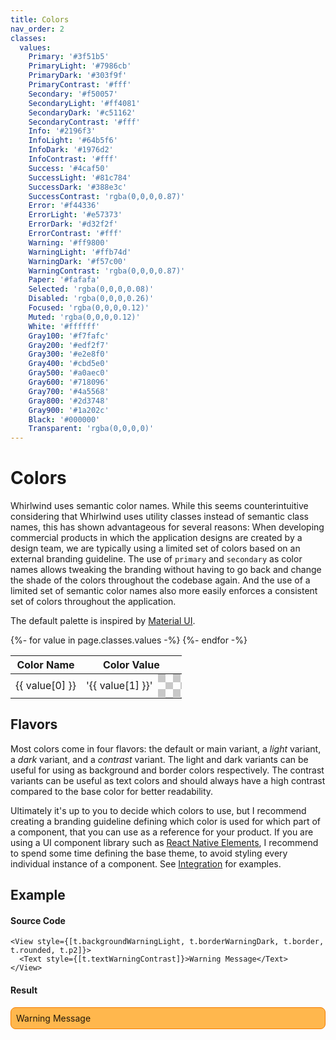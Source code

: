 ```yaml
---
title: Colors
nav_order: 2
classes:
  values:
    Primary: '#3f51b5'
    PrimaryLight: '#7986cb'
    PrimaryDark: '#303f9f'
    PrimaryContrast: '#fff'
    Secondary: '#f50057'
    SecondaryLight: '#ff4081'
    SecondaryDark: '#c51162'
    SecondaryContrast: '#fff'
    Info: '#2196f3'
    InfoLight: '#64b5f6'
    InfoDark: '#1976d2'
    InfoContrast: '#fff'
    Success: '#4caf50'
    SuccessLight: '#81c784'
    SuccessDark: '#388e3c'
    SuccessContrast: 'rgba(0,0,0,0.87)'
    Error: '#f44336'
    ErrorLight: '#e57373'
    ErrorDark: '#d32f2f'
    ErrorContrast: '#fff'
    Warning: '#ff9800'
    WarningLight: '#ffb74d'
    WarningDark: '#f57c00'
    WarningContrast: 'rgba(0,0,0,0.87)'
    Paper: '#fafafa'
    Selected: 'rgba(0,0,0,0.08)'
    Disabled: 'rgba(0,0,0,0.26)'
    Focused: 'rgba(0,0,0,0.12)'
    Muted: 'rgba(0,0,0,0.12)'
    White: '#ffffff'
    Gray100: '#f7fafc'
    Gray200: '#edf2f7'
    Gray300: '#e2e8f0'
    Gray400: '#cbd5e0'
    Gray500: '#a0aec0'
    Gray600: '#718096'
    Gray700: '#4a5568'
    Gray800: '#2d3748'
    Gray900: '#1a202c'
    Black: '#000000'
    Transparent: 'rgba(0,0,0,0)'
---
```


# Colors

Whirlwind uses semantic color names. While this seems counterintuitive considering that Whirlwind uses utility classes instead of semantic class names, this has shown advantageous for several reasons: When developing commercial products in which the application designs are created by a design team, we are typically using a limited set of colors based on an external branding guideline. The use of `primary` and `secondary` as color names allows tweaking the branding without having to go back and change the shade of the colors throughout the codebase again. And the use of a limited set of semantic color names also more easily enforces a consistent set of colors throughout the application.

The default palette is inspired by [Material UI](https://material-ui.com/).

<table>
  <thead>
    <tr>
      <th>Color Name</th>
      <th colspan="2">Color Value</th>
    </tr>
  </thead>
  <tbody>
    {%- for value in page.classes.values -%}
      <tr>
        <td>{{ value[0] }}</td>
        <td>'{{ value[1] }}'</td>
        <td style="min-width: 38px; width: 38px; padding: 0; background-size: 24px 24px;background-image:url(&quot;data:image/svg+xml,%3Csvg xmlns='http://www.w3.org/2000/svg' viewBox='0 0 2 2'%3E%3Cpath fill='rgb(200,200,200)' fill-rule='evenodd' d='M0 0h1v1H0V0zm1 1h1v1H1V1z'/%3E%3C/svg%3E&quot;);">
          <div style="background-color: {{ value[1] }}; height: 38px; width: 100%"></div>
        </td>
      </tr>
    {%- endfor -%}
  </tbody>
</table>

## Flavors

Most colors come in four flavors: the default or main variant, a _light_ variant, a _dark_ variant, and a _contrast_ variant. The light and dark variants can be useful for using as background and border colors respectively. The contrast variants can be useful as text colors and should always have a high contrast compared to the base color for better readability.

Ultimately it's up to you to decide which colors to use, but I recommend creating a branding guideline defining which color is used for which part of a component, that you can use as a reference for your product. If you are using a UI component library such as [React Native Elements](https://reactnativeelements.com/), I recommend to spend some time defining the base theme, to avoid styling every individual instance of a component. See [Integration](../core-concepts/integrations) for examples.

## Example

#### Source Code

```tsx
<View style={[t.backgroundWarningLight, t.borderWarningDark, t.border, t.rounded, t.p2]}>
  <Text style={[t.textWarningContrast]}>Warning Message</Text>
</View>
```

#### Result

<div style="background-color: #ffb74d; border-color: #f57c00; border-width: 1px; border-style: solid; border-radius: 8px; padding: 8px;">
  <div style="color: rgba(0,0,0,0.87)">Warning Message</div>
</div>
